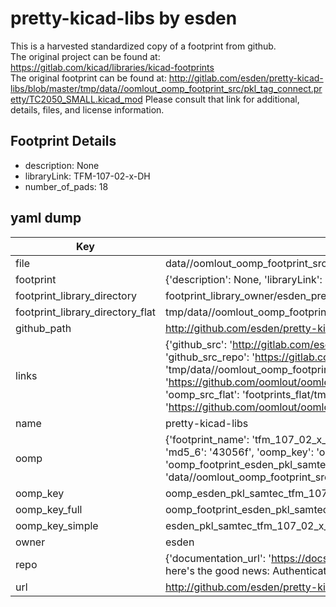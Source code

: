 # pretty-kicad-libs by esden  
This is a harvested standardized copy of a footprint from github.  
The original project can be found at:  
https://gitlab.com/kicad/libraries/kicad-footprints  
The original footprint can be found at:
http://gitlab.com/esden/pretty-kicad-libs/blob/master/tmp/data//oomlout_oomp_footprint_src/pkl_tag_connect.pretty/TC2050_SMALL.kicad_mod
Please consult that link for additional, details, files, and license information.  
## Footprint Details
* description: None  
* libraryLink: TFM-107-02-x-DH  
* number_of_pads: 18  
## yaml dump  
| Key | Value |  
| --- | --- |  
| file | data//oomlout_oomp_footprint_src/pretty-kicad-libs/pkl_samtec.pretty/TFM-107-02-x-DH.kicad_mod |  
| footprint | {'description': None, 'libraryLink': 'TFM-107-02-x-DH', 'number_of_pads': 18} |  
| footprint_library_directory | footprint_library_owner/esden_pretty-kicad-libs |  
| footprint_library_directory_flat | tmp/data//oomlout_oomp_footprint_src/footprints_flat/esden_pkl_samtec_tfm_107_02_x_dh/working |  
| github_path | http://github.com/esden/pretty-kicad-libs/blob/master/tmp/data//oomlout_oomp_footprint_src/pkl_samtec.pretty/TFM-107-02-x-DH.kicad_mod |  
| links | {'github_src': 'http://gitlab.com/esden/pretty-kicad-libs/blob/master/tmp/data//oomlout_oomp_footprint_src/pkl_tag_connect.pretty/TC2050_SMALL.kicad_mod', 'github_src_repo': 'https://gitlab.com/kicad/libraries/kicad-footprints', 'oomp_bot': 'tmp/data//oomlout_oomp_footprint_src/footprints/esden_pkl_samtec_tfm_107_02_x_dh/working', 'oomp_bot_github': 'https://github.com/oomlout/oomlout_oomp_footprint_bot/tree/main/tmp/data//oomlout_oomp_footprint_src/footprints/esden_pkl_samtec_tfm_107_02_x_dh/working', 'oomp_src_flat': 'footprints_flat/tmp/data//oomlout_oomp_footprint_src/footprints_flat/esden_pkl_samtec_tfm_107_02_x_dh/working', 'oomp_src_flat_github': 'https://github.com/oomlout/oomlout_oomp_footprint_src/tree/main/tmp/data//oomlout_oomp_footprint_src/footprints_flat/esden_pkl_samtec_tfm_107_02_x_dh/working'} |  
| name | pretty-kicad-libs |  
| oomp | {'footprint_name': 'tfm_107_02_x_dh', 'library_name': 'pkl_samtec', 'md5': '43056f32f4e9fdc1cc396247ca8ad38a', 'md5_10': '43056f32f4', 'md5_5': '43056', 'md5_6': '43056f', 'oomp_key': 'oomp_esden_pkl_samtec_tfm_107_02_x_dh', 'oomp_key_extra': 'oomp_footprint_esden_pkl_samtec_tfm_107_02_x_dh', 'oomp_key_full': 'oomp_footprint_esden_pkl_samtec_tfm_107_02_x_dh_43056f', 'oomp_key_simple': 'esden_pkl_samtec_tfm_107_02_x_dh', 'original_filename': 'data//oomlout_oomp_footprint_src/pretty-kicad-libs/pkl_samtec.pretty/TFM-107-02-x-DH.kicad_mod', 'owner_name': 'esden'} |  
| oomp_key | oomp_esden_pkl_samtec_tfm_107_02_x_dh |  
| oomp_key_full | oomp_footprint_esden_pkl_samtec_tfm_107_02_x_dh |  
| oomp_key_simple | esden_pkl_samtec_tfm_107_02_x_dh |  
| owner | esden |  
| repo | {'documentation_url': 'https://docs.github.com/rest/overview/resources-in-the-rest-api#rate-limiting', 'message': "API rate limit exceeded for 84.66.142.224. (But here's the good news: Authenticated requests get a higher rate limit. Check out the documentation for more details.)"} |  
| url | http://github.com/esden/pretty-kicad-libs |  


